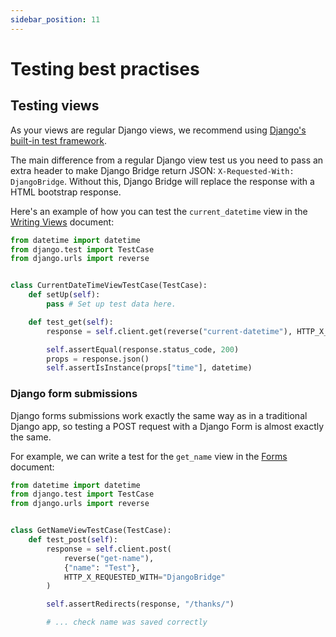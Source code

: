 ```yaml
---
sidebar_position: 11
---
```


# Testing best practises

## Testing views

As your views are regular Django views, we recommend using [Django's built-in test framework](https://docs.djangoproject.com/en/5.0/topics/testing/overview/).

The main difference from a regular Django view test us you need to pass an extra header to make Django Bridge return JSON: ``X-Requested-With: DjangoBridge``. Without this, Django Bridge will replace the response with a HTML bootstrap response.

Here's an example of how you can test the ``current_datetime`` view in the [Writing Views](/docs/views) document:

```python
from datetime import datetime
from django.test import TestCase
from django.urls import reverse


class CurrentDateTimeViewTestCase(TestCase):
    def setUp(self):
        pass # Set up test data here.

    def test_get(self):
        response = self.client.get(reverse("current-datetime"), HTTP_X_REQUESTED_WITH="DjangoBridge")

        self.assertEqual(response.status_code, 200)
        props = response.json()
        self.assertIsInstance(props["time"], datetime)
```

### Django form submissions

Django forms submissions work exactly the same way as in a traditional Django app, so testing a POST request with a Django Form is almost exactly the same.

For example, we can write a test for the ``get_name`` view in the [Forms](/docs/forms) document:

```python
from datetime import datetime
from django.test import TestCase
from django.urls import reverse


class GetNameViewTestCase(TestCase):
    def test_post(self):
        response = self.client.post(
            reverse("get-name"),
            {"name": "Test"},
            HTTP_X_REQUESTED_WITH="DjangoBridge"
        )

        self.assertRedirects(response, "/thanks/")

        # ... check name was saved correctly
```
